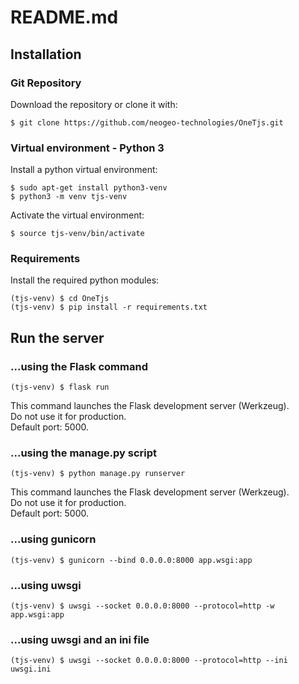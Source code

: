 # README.md

## Installation

### Git Repository

Download the repository or clone it with:

`$ git clone https://github.com/neogeo-technologies/OneTjs.git`


### Virtual environment - Python 3

Install a python virtual environment:

    $ sudo apt-get install python3-venv
    $ python3 -m venv tjs-venv

Activate the virtual environment:

    $ source tjs-venv/bin/activate


### Requirements

Install the required python modules:

    (tjs-venv) $ cd OneTjs
    (tjs-venv) $ pip install -r requirements.txt


## Run the server

### ...using the Flask command

    (tjs-venv) $ flask run

This command launches the Flask development server (Werkzeug).  
Do not use it for production.  
Default port: 5000.


### ...using the manage.py script

    (tjs-venv) $ python manage.py runserver

This command launches the Flask development server (Werkzeug).  
Do not use it for production.  
Default port: 5000.


### ...using gunicorn

    (tjs-venv) $ gunicorn --bind 0.0.0.0:8000 app.wsgi:app


### ...using uwsgi

    (tjs-venv) $ uwsgi --socket 0.0.0.0:8000 --protocol=http -w app.wsgi:app
    

### ...using uwsgi and an ini file

    (tjs-venv) $ uwsgi --socket 0.0.0.0:8000 --protocol=http --ini uwsgi.ini

